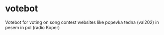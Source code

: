 # votebot
Votebot for voting on song contest websites like popevka tedna (val202) in pesem in pol (radio Koper)
